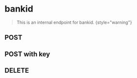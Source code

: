 # bankid

<include from="Snippets-PaylinkAPI.md" element-id="snippet-header" />

> This is an internal endpoint for bankid.
> {style="warning"}

## POST

## POST with key

## DELETE
